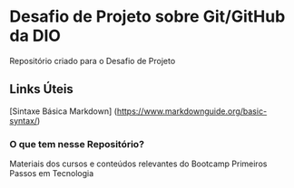 # Desafio de Projeto sobre Git/GitHub da DIO
Repositório criado para o Desafio de Projeto

## Links Úteis
[Sintaxe Básica Markdown] (https://www.markdownguide.org/basic-syntax/)

### O que tem nesse Repositório?
Materiais dos cursos e conteúdos relevantes do Bootcamp Primeiros Passos em Tecnologia
